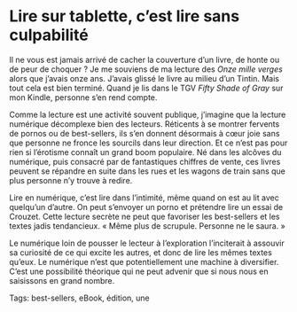 # Lire sur tablette, c’est lire sans culpabilité

Il ne vous est jamais arrivé de cacher la couverture d’un livre, de honte ou de peur de choquer ? Je me souviens de ma lecture des *Onze mille verges* alors que j’avais onze ans. J’avais glissé le livre au milieu d’un Tintin. Mais tout cela est bien terminé. Quand je lis dans le TGV *Fifty Shade of Gray* sur mon Kindle, personne s’en rend compte.

Comme la lecture est une activité souvent publique, j’imagine que la lecture numérique décomplexe bien des lecteurs. Réticents à se montrer fervents de pornos ou de best-sellers, ils s’en donnent désormais à cœur joie sans que personne ne fronce les sourcils dans leur direction. Et ce n’est pas pour rien si l’érotisme connaît un grand boom populaire. Né dans les alcôves du numérique, puis consacré par de fantastiques chiffres de vente, ces livres peuvent se répandre en suite dans les rues et les wagons de train sans que plus personne n’y trouve à redire.

Lire en numérique, c’est lire dans l’intimité, même quand on est au lit avec quelqu’un d’autre. On peut s’envoyer un porno et prétendre lire un essai de Crouzet. Cette lecture secrète ne peut que favoriser les best-sellers et les textes jadis tendancieux. « Même plus de scrupule. Personne ne le saura. »

Le numérique loin de pousser le lecteur à l’exploration l’inciterait à assouvir sa curiosité de ce qui excite les autres, et donc de lire les mêmes textes qu’eux. Le numérique n’est que potentiellement une machine à diversifier. C’est une possibilité théorique qui ne peut advenir que si nous nous en saisissons en grand nombre.

Tags: best-sellers, eBook, édition, une